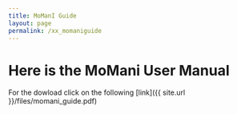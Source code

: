 ```yaml
---
title: MoManI Guide
layout: page
permalink: /xx_momaniguide
---
```


# Here is the MoMani User Manual

For the dowload click on the following [link]({{ site.url }}/files/momani_guide.pdf)
